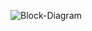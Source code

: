 ![Block-Diagram](https://user-images.githubusercontent.com/101508268/168860024-a1375d44-d1bc-4ae9-8d20-8a44dec6a6ba.png)
